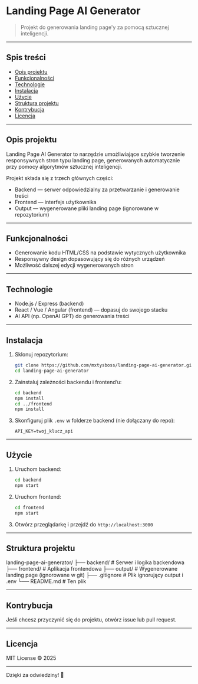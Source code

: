 # Landing Page AI Generator

> Projekt do generowania landing page'y za pomocą sztucznej inteligencji.

---

## Spis treści

- [Opis projektu](#opis-projektu)
- [Funkcjonalności](#funkcjonalności)
- [Technologie](#technologie)
- [Instalacja](#instalacja)
- [Użycie](#użycie)
- [Struktura projektu](#struktura-projektu)
- [Kontrybucja](#kontrybucja)
- [Licencja](#licencja)

---

## Opis projektu

Landing Page AI Generator to narzędzie umożliwiające szybkie tworzenie responsywnych stron typu landing page, generowanych automatycznie przy pomocy algorytmów sztucznej inteligencji.

Projekt składa się z trzech głównych części:

- Backend — serwer odpowiedzialny za przetwarzanie i generowanie treści
- Frontend — interfejs użytkownika
- Output — wygenerowane pliki landing page (ignorowane w repozytorium)

---

## Funkcjonalności

- Generowanie kodu HTML/CSS na podstawie wytycznych użytkownika
- Responsywny design dopasowujący się do różnych urządzeń
- Możliwość dalszej edycji wygenerowanych stron

---

## Technologie

- Node.js / Express (backend)
- React / Vue / Angular (frontend) — dopasuj do swojego stacku
- AI API (np. OpenAI GPT) do generowania treści

---

## Instalacja

1. Sklonuj repozytorium:

    ```bash
    git clone https://github.com/mxtysboss/landing-page-ai-generator.git
    cd landing-page-ai-generator
    ```

2. Zainstaluj zależności backendu i frontend’u:

    ```bash
    cd backend
    npm install
    cd ../frontend
    npm install
    ```

3. Skonfiguruj plik `.env` w folderze backend (nie dołączany do repo):

    ```env
    API_KEY=twoj_klucz_api
    ```

---

## Użycie

1. Uruchom backend:

    ```bash
    cd backend
    npm start
    ```

2. Uruchom frontend:

    ```bash
    cd frontend
    npm start
    ```

3. Otwórz przeglądarkę i przejdź do `http://localhost:3000`

---

## Struktura projektu

landing-page-ai-generator/
├── backend/ # Serwer i logika backendowa
├── frontend/ # Aplikacja frontendowa
├── output/ # Wygenerowane landing page (ignorowane w git)
├── .gitignore # Plik ignorujący output i .env
└── README.md # Ten plik


---

## Kontrybucja

Jeśli chcesz przyczynić się do projektu, otwórz issue lub pull request.

---

## Licencja

MIT License © 2025

---

Dzięki za odwiedziny! 🚀

